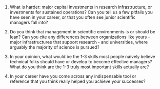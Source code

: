 



1) What is harder: major capital investments in research infrastructure, or investments for sustained operations? Can you tell us a few pitfalls you have seen in your career, or that you often see junior scientific managers fall into?


2) Do you think that management in scientific environments is or should be lean? Can you cite any differences between organizations like yours - major infrastructures that support research - and universities, where arguably the majority of science is pursued? 


3) In your opinion, what would be the 1-3 skills most people naively believe technical folks should have or develop to become effective managers? What do you think are the 1-3 truly most important skills actually are?


4) In your career have you come across any indispensable tool or reference that you think really helped you achieve your successes?


